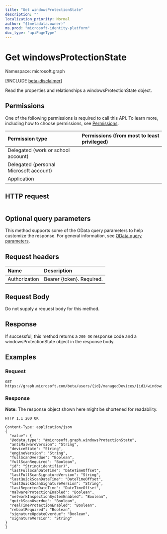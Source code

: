 ```yaml
---
title: "Get windowsProtectionState"
description: ""
localization_priority: Normal
author: "$(metadata.owner)"
ms.prod: "microsoft-identity-platform"
doc_type: "apiPageType"
---
```


# Get windowsProtectionState

Namespace: microsoft.graph

[!INCLUDE [beta-disclaimer](../../includes/beta-disclaimer.md)]

Read the properties and relationships a windowsProtectionState object.

## Permissions

One of the following permissions is required to call this API. To learn more, including how to choose permissions, see [Permissions](/graph/permissions-reference).

| Permission type                        | Permissions (from most to least privileged) |
| :------------------------------------- | :------------------------------------------ |
| Delegated (work or school account)     |                                             |
| Delegated (personal Microsoft account) |                                             |
| Application                            |                                             |

## HTTP request

<!-- {
  "blockType": "ignored"
}
-->

```http

```

## Optional query parameters

This method supports some of the OData query parameters to help customize the response. For general information, see [OData query parameters](/graph/query-parameters).

## Request headers

| Name          | Description               |
| :------------ | :------------------------ |
| Authorization | Bearer {token}. Required. |

## Request Body

<!-- Actions and Functions -->

<!-- CRUD Methods -->

Do not supply a request body for this method.

## Response

If successful, this method returns a `200 OK` response code and a windowsProtectionState object in the response body.

## Examples

### Request

<!-- {
  "blockType": "request",
  "name": "get_windowsprotectionstate"
}
-->

```http
GET https://graph.microsoft.com/beta/users/{id}/managedDevices/{id}/windowsProtectionState

```

### Response

**Note:** The response object shown here might be shortened for readability.

<!-- {
  "blockType": "response",
  "truncated": true,
  "@odata.type": "microsoft.management.services.api.windowsProtectionState"
}
-->

```http
HTTP 1.1 200 OK

Content-Type: application/json
{
  "value": {
  "@odata.type": "#microsoft.graph.windowsProtectionState",
  "antiMalwareVersion": "String",
  "deviceState": "String",
  "engineVersion": "String",
  "fullScanOverdue": "Boolean",
  "fullScanRequired": "Boolean",
  "id": "String(identifier)",
  "lastFullScanDateTime": "DateTimeOffset",
  "lastFullScanSignatureVersion": "String",
  "lastQuickScanDateTime": "DateTimeOffset",
  "lastQuickScanSignatureVersion": "String",
  "lastReportedDateTime": "DateTimeOffset",
  "malwareProtectionEnabled": "Boolean",
  "networkInspectionSystemEnabled": "Boolean",
  "quickScanOverdue": "Boolean",
  "realTimeProtectionEnabled": "Boolean",
  "rebootRequired": "Boolean",
  "signatureUpdateOverdue": "Boolean",
  "signatureVersion": "String"
}
}

```
